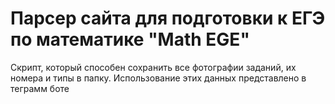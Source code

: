 # Парсер сайта для подготовки к ЕГЭ по математике "Math EGE"

Скрипт, который способен сохранить все фотографии заданий, их номера и типы в папку. Использование этих данных представлено в теграмм боте
